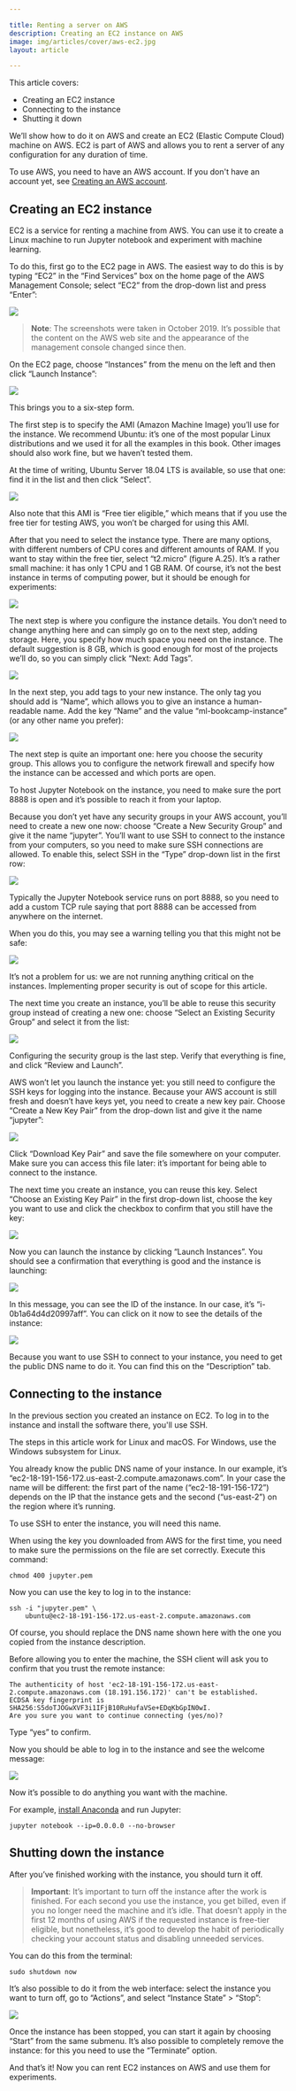 ```yaml
---

title: Renting a server on AWS
description: Creating an EC2 instance on AWS
image: img/articles/cover/aws-ec2.jpg
layout: article

---
```


This article covers:

*   Creating an EC2 instance
*   Connecting to the instance
*   Shutting it down

We’ll show how to do it on AWS and create an EC2 (Elastic Compute Cloud) machine on AWS. EC2 is part of AWS and allows you to rent a server of any configuration for any duration of time.

To use AWS, you need to have an AWS account. If you don't have an account yet, see [Creating an AWS account](/article/aws).


## Creating an EC2 instance

EC2 is a service for renting a machine from AWS. You can use it to create a Linux machine to run Jupyter notebook and experiment with machine learning.

To do this, first go to the EC2 page in AWS. The easiest way to do this is by typing “EC2” in the “Find Services” box on the home page of the AWS Management Console; select “EC2” from the drop-down list and press “Enter”:


<img class="img-fluid img-border" src="/img/articles/aws/console-search.png">

> **Note**:
> The screenshots were taken in October 2019. It’s possible that the content on the AWS web site and the appearance of the management console changed since then.

On the EC2 page, choose “Instances” from the menu on the left and then click “Launch Instance”:


<img class="img-fluid img-border" src="/img/articles/aws/ec2-launch.png">



This brings you to a six-step form.

The first step is to specify the AMI (Amazon Machine Image) you’ll use for the instance. We recommend Ubuntu: it’s one of the most popular Linux distributions and we used it for all the examples in this book. Other images should also work fine, but we haven’t tested them.

At the time of writing, Ubuntu Server 18.04 LTS is available, so use that one: find it in the list and then click “Select”.



<img class="img-fluid img-border" src="/img/articles/aws/ec2-amis.png">


Also note that this AMI is “Free tier eligible,” which means that if you use the free tier for testing AWS, you won’t be charged for using this AMI. 

After that you need to select the instance type. There are many options, with different numbers of CPU cores and different amounts of RAM. If you want to stay within the free tier, select “t2.micro” (figure A.25). It’s a rather small machine: it has only 1 CPU and 1 GB RAM. Of course, it’s not the best instance in terms of computing power, but it should be enough for experiments:

<img class="img-fluid img-border" src="/img/articles/aws/ec2-instance-type.png">


The next step is where you configure the instance details. You don’t need to change anything here and can simply go on to the next step, adding storage. Here, you specify how much space you need on the instance. The default suggestion is 8 GB, which is good enough for most of the projects we’ll do, so you can simply click “Next: Add Tags”. 


<img class="img-fluid img-border" src="/img/articles/aws/ec2-storage.png">


In the next step, you add tags to your new instance. The only tag you should add is “Name”, which allows you to give an instance a human-readable name. Add the key “Name” and the value “ml-bookcamp-instance” (or any other name you prefer):

<img class="img-fluid img-border" src="/img/articles/aws/ec2-tags.png">


The next step is quite an important one: here you choose the security group. This allows you to configure the network firewall and specify how the instance can be accessed and which ports are open.

To host Jupyter Notebook on the instance, you need to make sure the port 8888 is open and it’s possible to reach it from your laptop. 

Because you don’t yet have any security groups in your AWS account, you’ll need to create a new one now: choose “Create a New Security Group” and give it the name “jupyter”. You’ll want to use SSH to connect to the instance from your computers, so you need to make sure SSH connections are allowed. To enable this, select SSH in the “Type” drop-down list in the first row:

<img class="img-fluid img-border" src="/img/articles/aws/ec2-security-group.png">

Typically the Jupyter Notebook service runs on port 8888, so you need to add a custom TCP rule saying that port 8888 can be accessed from anywhere on the internet.

When you do this, you may see a warning telling you that this might not be safe:

<img class="img-fluid" src="/img/articles/aws/ec2-warning.png">


It’s not a problem for us: we are not running anything critical on the instances. Implementing proper security is out of scope for this article. 

The next time you create an instance, you’ll be able to reuse this security group instead of creating a new one: choose “Select an Existing Security Group” and select it from the list:

<img class="img-fluid img-border" src="/img/articles/aws/ec2-security-group-existing.png">



Configuring the security group is the last step. Verify that everything is fine, and click “Review and Launch”.  

AWS won’t let you launch the instance yet: you still need to configure the SSH keys for logging into the instance. Because your AWS account is still fresh and doesn’t have keys yet, you need to create a new key pair. Choose “Create a New Key Pair” from the drop-down list and give it the name “jupyter”:

<img class="img-fluid img-border" src="/img/articles/aws/ec2-key-pair.png">



Click “Download Key Pair” and save the file somewhere on your computer. Make sure you can access this file later: it’s important for being able to connect to the instance.

The next time you create an instance, you can reuse this key. Select “Choose an Existing Key Pair” in the first drop-down list, choose the key you want to use and click the checkbox to confirm that you still have the key:

<img class="img-fluid img-border" src="/img/articles/aws/ec2-key-pair-acknowledge.png">


Now you can launch the instance by clicking “Launch Instances”. You should see a confirmation that everything is good and the instance is launching:


<img class="img-fluid" src="/img/articles/aws/ec2-now-launching.png">



In this message, you can see the ID of the instance. In our case, it’s “i-0b1a64d4d20997aff”. You can click on it now to see the details of the instance:


<img class="img-fluid img-border" src="/img/articles/aws/ec2-instance-details.png">


Because you want to use SSH to connect to your instance, you need to get the public DNS name to do it. You can find this on the “Description” tab.


## Connecting to the instance

In the previous section you created an instance on EC2. To log in to the instance and install the software there, you'll use SSH. 

The steps in this article work for Linux and macOS. For Windows, use the Windows subsystem for Linux. 

You already know the public DNS name of your instance. In our example, it’s “ec2-18-191-156-172.us-east-2.compute.amazonaws.com”. In your case the name will be different: the first part of the name (“ec2-18-191-156-172”) depends on the IP that the instance gets and the second (“us-east-2”) on the region where it’s running.

To use SSH to enter the instance, you will need this name. 

When using the key you downloaded from AWS for the first time, you need to make sure the permissions on the file are set correctly. Execute this command:


```
chmod 400 jupyter.pem
```

Now you can use the key to log in to the instance:

```
ssh -i "jupyter.pem" \
    ubuntu@ec2-18-191-156-172.us-east-2.compute.amazonaws.com
```


Of course, you should replace the DNS name shown here with the one you copied from the instance description.

Before allowing you to enter the machine, the SSH client will ask you to confirm that you trust the remote instance:


```
The authenticity of host 'ec2-18-191-156-172.us-east-2.compute.amazonaws.com (18.191.156.172)' can't be established.
ECDSA key fingerprint is SHA256:S5doTJOGwXVF3i1IFjB10RuHufaVSe+EDqKbGpIN0wI.
Are you sure you want to continue connecting (yes/no)? 
```


Type “yes” to confirm.

Now you should be able to log in to the instance and see the welcome message:

<img class="img-fluid" src="/img/articles/aws/ssh-welcome.png">

Now it’s possible to do anything you want with the machine. 

For example, [install Anaconda](https://docs.anaconda.com/anaconda/install/linux/) and run Jupyter:

```
jupyter notebook --ip=0.0.0.0 --no-browser
```


## Shutting down the instance

After you’ve finished working with the instance, you should turn it off.

> **Important**:
> It’s important to turn off the instance after the work is finished. For each second you use the instance, you get billed, even if you no longer need the machine and it’s idle. That doesn’t apply in the first 12 months of using AWS if the requested instance is free-tier eligible, but nonetheless, it’s good to develop the habit of periodically checking your account status and disabling unneeded services.

You can do this from the terminal:

```
sudo shutdown now
```


It’s also possible to do it from the web interface: select the instance you want to turn off, go to “Actions”, and select “Instance State” > “Stop”:

<img class="img-fluid img-border" src="/img/articles/aws/ec2-terminate.png">


Once the instance has been stopped, you can start it again by choosing “Start” from the same submenu. It’s also possible to completely remove the instance: for this you need to use the “Terminate” option. 

And that’s it! Now you can rent EC2 instances on AWS and use them for experiments.
